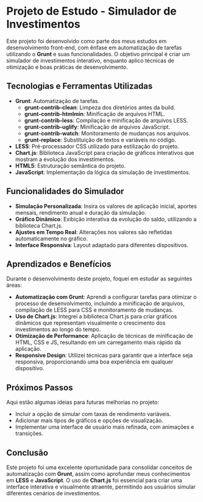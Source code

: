 # Projeto de Estudo - Simulador de Investimentos

Este projeto foi desenvolvido como parte dos meus estudos em desenvolvimento front-end, com ênfase em automatização de tarefas utilizando o **Grunt** e suas funcionalidades. O objetivo principal é criar um simulador de investimentos interativo, enquanto aplico técnicas de otimização e boas práticas de desenvolvimento.

## Tecnologias e Ferramentas Utilizadas

- **Grunt**: Automatização de tarefas.
  - **grunt-contrib-clean**: Limpeza dos diretórios antes da build.
  - **grunt-contrib-htmlmin**: Minificação de arquivos HTML.
  - **grunt-contrib-less**: Compilação e minificação de arquivos LESS.
  - **grunt-contrib-uglify**: Minificação de arquivos JavaScript.
  - **grunt-contrib-watch**: Monitoramento de mudanças nos arquivos.
  - **grunt-replace**: Substituição de textos e variáveis no código.
- **LESS**: Pré-processador CSS utilizado para estilização do projeto.
- **Chart.js**: Biblioteca JavaScript para criação de gráficos interativos que mostram a evolução dos investimentos.
- **HTML5**: Estruturação semântica do projeto.
- **JavaScript**: Implementação da lógica da simulação de investimentos.

## Funcionalidades do Simulador

- **Simulação Personalizada**: Insira os valores de aplicação inicial, aportes mensais, rendimento anual e duração da simulação.
- **Gráfico Dinâmico**: Exibição interativa da evolução do saldo, utilizando a biblioteca Chart.js.
- **Ajustes em Tempo Real**: Alterações nos valores são refletidas automaticamente no gráfico.
- **Interface Responsiva**: Layout adaptado para diferentes dispositivos.

## Aprendizados e Benefícios

Durante o desenvolvimento deste projeto, foquei em estudar as seguintes áreas:

* **Automatização com Grunt**: Aprendi a configurar tarefas para otimizar o processo de desenvolvimento, incluindo a minificação de arquivos, compilação de LESS para CSS e monitoramento de mudanças.
* **Uso de Chart.js**: Integrei a biblioteca Chart.js para criar gráficos dinâmicos que representam visualmente o crescimento dos investimentos ao longo do tempo.
* **Otimização de Performance**: Aplicação de técnicas de minificação de HTML, CSS e JS, resultando em um carregamento mais rápido da aplicação.
* **Responsive Design**: Utilizei técnicas para garantir que a interface seja responsiva, proporcionando uma boa experiência em qualquer dispositivo.

## Próximos Passos

Aqui estão algumas ideias para futuras melhorias no projeto:

* Incluir a opção de simular com taxas de rendimento variáveis.
* Adicionar mais tipos de gráficos e opções de visualização.
* Implementar uma interface de usuário mais refinada, com animações e transições.

## Conclusão

Este projeto foi uma excelente oportunidade para consolidar conceitos de automatização com **Grunt**, assim como aprofundar meus conhecimentos em **LESS** e **JavaScript**. O uso de **Chart.js** foi essencial para criar uma interface interativa e visualmente atraente, permitindo aos usuários simular diferentes cenários de investimentos.


